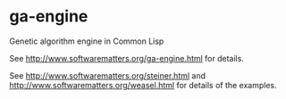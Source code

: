 ga-engine
=========

Genetic algorithm engine in Common Lisp

See http://www.softwarematters.org/ga-engine.html for details.

See http://www.softwarematters.org/steiner.html and http://www.softwarematters.org/weasel.html for details of the examples.
